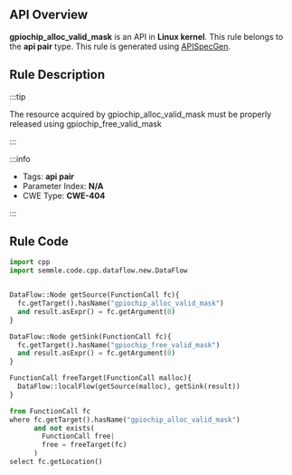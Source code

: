 ---
---


## API Overview
**gpiochip_alloc_valid_mask** is an API in **Linux kernel**. This rule belongs to the **api pair** type. This rule is generated using [APISpecGen](../../tools/APISpecGen).
## Rule Description

:::tip

The resource acquired by gpiochip_alloc_valid_mask must be properly released using gpiochip_free_valid_mask

:::

:::info

- Tags: **api pair**
- Parameter Index: **N/A**
- CWE Type: **CWE-404**

:::

## Rule Code
```python
import cpp
import semmle.code.cpp.dataflow.new.DataFlow


DataFlow::Node getSource(FunctionCall fc){
  fc.getTarget().hasName("gpiochip_alloc_valid_mask")
  and result.asExpr() = fc.getArgument(0)
}

DataFlow::Node getSink(FunctionCall fc){
  fc.getTarget().hasName("gpiochip_free_valid_mask")
  and result.asExpr() = fc.getArgument(0)
}

FunctionCall freeTarget(FunctionCall malloc){
  DataFlow::localFlow(getSource(malloc), getSink(result))
}

from FunctionCall fc
where fc.getTarget().hasName("gpiochip_alloc_valid_mask")
      and not exists(
        FunctionCall free| 
        free = freeTarget(fc)
      )
select fc.getLocation()

    
```